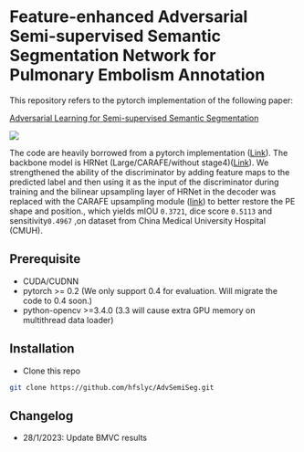# Feature-enhanced Adversarial Semi-supervised Semantic Segmentation Network for Pulmonary Embolism Annotation

This repository refers to the pytorch implementation of the following paper:

[Adversarial Learning for Semi-supervised Semantic Segmentation](https://arxiv.org/abs/1802.07934) <br/>



![](figs/PE_overview.jpg)

The code are heavily borrowed from a pytorch implementation ([Link](https://github.com/hfslyc/AdvSemiSeg.git)). The backbone model is HRNet (Large/CARAFE/without stage4)([Link](https://github.com/HRNet/HRNet-Semantic-Segmentation.git)). We strengthened the ability of the discriminator by adding feature maps to the predicted label and then using it as the input of the discriminator during training and the bilinear upsampling layer of HRNet in the decoder was replaced with the CARAFE upsampling module ([link](https://github.com/leftthomas/CARAFE.git)) to better restore the PE shape and position., which yields mIOU ``0.3721``, dice score ``0.5113`` and sensitivity``0.4967`` ,on dataset from China Medical University Hospital (CMUH).




## Prerequisite

* CUDA/CUDNN
* pytorch >= 0.2 (We only support 0.4 for evaluation. Will migrate the code to 0.4 soon.)
* python-opencv >=3.4.0 (3.3 will cause extra GPU memory on multithread data loader)


## Installation

* Clone this repo

```bash
git clone https://github.com/hfslyc/AdvSemiSeg.git
```



## Changelog

* 28/1/2023: Update BMVC results
